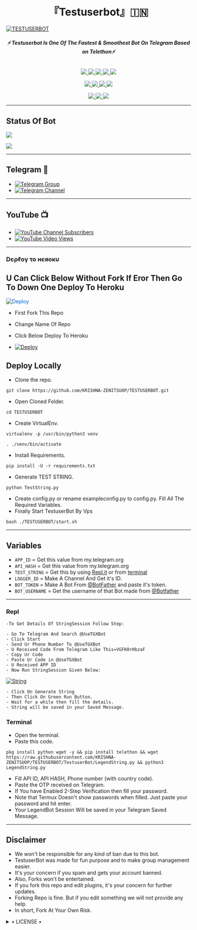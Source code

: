 <h1 align="center">
<b> 『Testuserbot』🇮🇳 </b>
</h1>

[![TESTUSERBOT](https://te.legra.ph/file/e0d2a58ee8d25a9f29a60.jpg)](https://github.com/KRISHNA-ZENITSUOP/TESTUSERBOT)

<h6 align="center">
  <b>⚡ Testuserbot Is One Of The Fastest & Smoothest Bot On Telegram Based on Telethon⚡</b>
</h6>

<p align="center">
<a href="https://github.com/KRISHNA-ZENITSUOP/TESTUSERBOT" alt="GitHub closed issues"> <img src="https://img.shields.io/github/issues-closed-raw/KRISHNA-ZENITSUOP/TESTUSERBOT?style=flat&logo=github&color=success" /> </a>
<a href="https://github.com/KRISHNA-ZENITSUOP/TESTUSERBOT/graphs/contributors" alt="GitHub contributors"> <img src="https://img.shields.io/github/contributors/KRISHNA-ZENITSUOP/TESTUSERBOT?style=flat&logo=github" /> </a>
<a href="https://github.com/KRISHNA-ZENITSUOP/TESTUSERBOT/network/members" alt="GitHub forks"> <img src="https://img.shields.io/github/forks/KRISHNA-ZENITSUOP/TESTUSERBOT?label=Forks&logo=github" /> </a>
<a href="https://github.com/LES/TESTUSERBOT" alt="gitHub closed pull requests"> <img src="https://img.shields.io/github/issues-pr-closed-raw/KRISHNA-ZENITSUOP/TESTUSERBOT?color=success" /> </a>
<a href="https://github.com/KRISHNA-ZENITSUOP/TESTUSERBOT" alt="GitHub issues"> <img src="https://img.shields.io/github/issues-raw/KRISHNA-ZENITSUOP/TESTUSERBOT?style=flat&logo=github&color=yellow" /> </a>
</p>
<p align="center">
<a href="https://www.python.org/" alt="made-with-python"> <img src="https://img.shields.io/badge/Made%20with-Python-1f425f.svg?style=flat&logo=python&color=blue" /> </a>
<a href="https://github.com/KRISHNA-ZENITSU/TESTUSERBOT" alt="Docker!"> <img src="https://aleen42.github.io/badges/src/docker.svg" /> </a>
<a href="https://github.com/KRISHNA-ZENITSUOP/TESTUSERBOT" alt="GitHub repo size"> <img src="https://img.shields.io/github/repo-size/KRISHNA-ZENITSUOP/TESTUSERBOT" /> </a>
<a href="https://github.com/KRISHNA-ZENITSUOP/TESTUSERBOT/blob/master/LICENSE" alt="GPLv3 license"> <img src="https://img.shields.io/badge/License-GPLv3-blue.svg" /> </a>
</p>
<p align="center">
<a href="https://t.me/Krishna_Userbot" alt="Telegram!"> <img src="https://aleen42.github.io/badges/src/telegram.svg" /> </a>
<a href="https://github.com/KRISHNA-ZENITSUOP/TESTUSERBOT/graphs/commit-activity" alt="Maintenance"> <img src="https://img.shields.io/badge/Maintained%3F-yes-green.svg" /> </a>
<a href="https://makeapullrequest.com" alt="PRs Welcome"> <img src="https://img.shields.io/badge/PRs-welcome-brightgreen.svg?style=flat-square" /> </a>
</p>

------
## Status Of Bot 
<p align="left">
    <a href="https://github.com/KRISHNA-ZENITSUOP/TESTUSERBOT/network/members"><img src="https://img.shields.io/github/forks/KRISHNA-ZENITSUOP/TESTUSERBOT?label=Forks&logoColor=Black&style=social"></a><p align="left"><a href="https://github.com/KRISHNA-ZENITSUOP/TESTUSERBOT/stargazers"><img src="https://img.shields.io/github/stars/KRISHNA-ZENITSUOP/TESTUSERBOT?logoColor=Blue&style=social"></a><p align="left"><a href="https://github.com/KRISHNA-ZENITSUOP/TESTUSERBOT"></a><p align="left"><a href="https://github.com/KRISHNA-ZENITSUOP/TESTUSERBOT?"></a>

------
## Telegram 🏪
- [![Telegram Group](https://img.shields.io/badge/Telegram-Group-brightgreen)](https://t.me/Krishna_Userbot)
- [![Telegram Channel](https://img.shields.io/badge/Telegram-Channel-brightgreen)](https://t.me/Official_LegendBot)

------
## YouTube 📺
- [![YouTube Channel Subscribers](https://img.shields.io/youtube/channel/subscribers/UCvp8PY25PTRhFDZjLv3sVfg?style=social)](https://youtube.com/c/UltraLegendArmyOfficial)
- [![YouTube Video Views](https://img.shields.io/youtube/views/9dQgdUJfk_k?label=Tutorial+•+Heroku+•&style=social)](https://youtu.be/9dQgdUJfk_k)

------------
<h3> Dєρℓογ το нєяοκυ </h3>

## U Can Click Below Without Fork If Eror Then Go To Down One Deploy To Heroku

<a href="https://heroku.com/deploy/" rel="nofollow" style="background-color: initial; box-sizing: border-box; color: #0366d6; text-decoration-line: none;"><img alt="Deploy" data-canonical-src="https://www.herokucdn.com/deploy/button.svg" src="https://camo.githubusercontent.com/83b0e95b38892b49184e07ad572c94c8038323fb/68747470733a2f2f7777772e6865726f6b7563646e2e636f6d2f6465706c6f792f627574746f6e2e737667" style="border-style: none; box-sizing: initial; max-width: 100%;" /></a></div>
</a>

- First Fork This Repo

- Change Name Of Repo

- Click Below Deploy To Heroku


- [![Deploy](https://te.legra.ph/file/5a87813114641dd7e8ce6.png)](https://heroku.com/deploy)

## Deploy Locally

- Clone the repo. 

`git clone https://github.com/KRISHNA-ZENITSUOP/TESTUSERBOT.git`
- Open Cloned Folder.

`cd TESTUSERBOT`
- Create VirtualEnv.

`virtualenv -p /usr/bin/python3 venv`

`. ./venv/bin/activate`
- Install Requirements.

`pip install -U -r requirements.txt`
- Generate TEST STRING.

`python TestString.py`
- Create config.py or rename exampleconfig.py to config.py. Fill All The Required Variables.
- Finally Start TestuserBot By Vps

`bash ./TESTUSERBOT/start.sh`

---------

## Variables

- `APP_ID`  =  Get this value from my.telegram.org
- `API_HASH`  =  Get this value from my.telegram.org
- `TEST_STRING`  =  Get this by using [Repl.it](#Repl) or from [terminal](#Terminal)
- `LOGGER_ID`  =  Make A Channel And Get it's ID.
- `BOT_TOKEN`  =  Make A Bot From [@BotFather](https://t.me/botfather) and paste it's token.
- `BOT_USERNAME`  =  Get the username of that Bot made from [@Botfather](https://t.me/botfather)

------
### Repl


    -To Get Details Of StringSession Follow Step: 

    - Go To Telegram And Search @UseTGXBot
    - Click Start
    - Send Ur Phone Number To @UseTGXBot
    - U Received Code From Telegram Like This=VGFK0rHbzaF
    - Copy Ur Code
    - Paste Ur Code in @UseTGXBot
    - U Received APP ID
    - Now Run StringSession Given Below:
   

[![String](https://te.legra.ph/file/af95eab7b38390b62fa43.png)](https://replit.com/@ArpitSoni1/Krishna-1#main.py) 

    - Click On Generate String
    - Then Click On Green Run Button.
    - Wait for a while then fill the details.
    - String will be saved in your Saved Message.


### Terminal
- Open the terminal.
- Paste this code.

`pkg install python wget -y && pip install telethon && wget https://raw.githubusercontent.com/KRISHNA-ZENITSUOP/TESTUSERBOT/TestuserBot/LegendString.py && python3 LegendString.py`
- Fill API ID, API HASH, Phone number (with country code).
- Paste the OTP received on Telegram.
- If You have Enabled 2-Step Verification then fill your password.
- Note that Termux Doesn't show passwords when filled. Just paste your password and hit enter.
- Your LegendBot Session Will be saved in your Telegram Saved Message.


------
## Disclaimer
- We won't be responsible for any kind of ban due to this bot.
- TestuserBot was made for fun purpose and to make group management easier.
- It's your concern if you spam and gets your account banned.
- Also, Forks won't be entertained.
- If you fork this repo and edit plugins, it's your concern for further updates.
- Forking Repo is fine. But if you edit something we will not provide any help.
- In short, Fork At Your Own Risk.

<details>

  <summary> • LICENSE • </summary>

![](https://www.gnu.org/graphics/gplv3-or-later.png)

LEGEND-OS

Poject [TESTUSERBOT](https://github.com/KRISHNA-ZENITSUOP/TESTUSERBOT) is free software: you can redistribute it and/or modify

it under the terms of the GNU General Public License as published by

the Free Software Foundation, either version 3 of the License, or

(at your option) any later version.

This program is distributed in the hope that it will be useful,

but WITHOUT ANY WARRANTY; without even the implied warranty of

MERCHANTABILITY or FITNESS FOR A PARTICULAR PURPOSE.  See the

GNU General Public License for more details.

You should have received a copy of the GNU General Public License

along with this program. If not, see <https://www.gnu.org/licenses/>.

</details>
